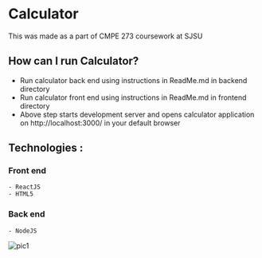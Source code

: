 # Calculator
This was made as a part of CMPE 273 coursework at SJSU

## How can I run Calculator?
  - Run calculator back end using instructions in ReadMe.md in backend directory
  - Run calculator front end using instructions in ReadMe.md in frontend directory
  - Above step starts development server and opens calculator application on http://localhost:3000/ in your default browser
    
## Technologies : 

  ### Front end 
    - ReactJS
    - HTML5

  ### Back end 
    - NodeJS

![pic1](https://user-images.githubusercontent.com/25673997/50368172-a4a48c00-053a-11e9-98cc-f9cb0ded3bba.jpg)

